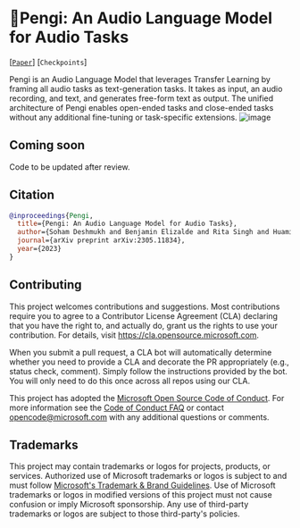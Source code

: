 # 🐧Pengi: An Audio Language Model for Audio Tasks
[[`Paper`](https://arxiv.org/abs/2305.11834)] [`Checkpoints`]

Pengi is an Audio Language Model that leverages Transfer Learning by framing all audio tasks as text-generation tasks. It takes as input, an audio recording, and text, and generates free-form text as output. The unified architecture of Pengi enables open-ended tasks and close-ended tasks without any additional fine-tuning or task-specific extensions.
![image](https://github.com/microsoft/Pengi/assets/28994673/22bb1235-0ef3-4f96-afc7-7f60810f8d45)

## Coming soon
Code to be updated after review.

## Citation
```BibTeX
@inproceedings{Pengi,
  title={Pengi: An Audio Language Model for Audio Tasks},
  author={Soham Deshmukh and Benjamin Elizalde and Rita Singh and Huaming Wang},
  journal={arXiv preprint arXiv:2305.11834},
  year={2023}
}
```

## Contributing

This project welcomes contributions and suggestions.  Most contributions require you to agree to a
Contributor License Agreement (CLA) declaring that you have the right to, and actually do, grant us
the rights to use your contribution. For details, visit https://cla.opensource.microsoft.com.

When you submit a pull request, a CLA bot will automatically determine whether you need to provide
a CLA and decorate the PR appropriately (e.g., status check, comment). Simply follow the instructions
provided by the bot. You will only need to do this once across all repos using our CLA.

This project has adopted the [Microsoft Open Source Code of Conduct](https://opensource.microsoft.com/codeofconduct/).
For more information see the [Code of Conduct FAQ](https://opensource.microsoft.com/codeofconduct/faq/) or
contact [opencode@microsoft.com](mailto:opencode@microsoft.com) with any additional questions or comments.

## Trademarks

This project may contain trademarks or logos for projects, products, or services. Authorized use of Microsoft 
trademarks or logos is subject to and must follow 
[Microsoft's Trademark & Brand Guidelines](https://www.microsoft.com/en-us/legal/intellectualproperty/trademarks/usage/general).
Use of Microsoft trademarks or logos in modified versions of this project must not cause confusion or imply Microsoft sponsorship.
Any use of third-party trademarks or logos are subject to those third-party's policies.
